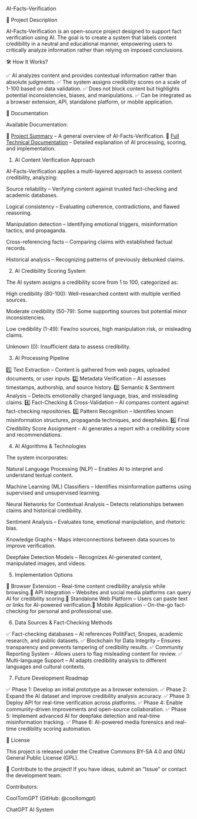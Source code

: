 AI-Facts-Verification

📌 Project Description

AI-Facts-Verification is an open-source project designed to support fact verification using AI. The goal is to create a system that labels content credibility in a neutral and educational manner, empowering users to critically analyze information rather than relying on imposed conclusions.

🛠 How It Works?

✅ AI analyzes content and provides contextual information rather than absolute judgments.
✅ The system assigns credibility scores on a scale of 1-100 based on data validation.
✅ Does not block content but highlights potential inconsistencies, biases, and manipulations.
✅ Can be integrated as a browser extension, API, standalone platform, or mobile application.

📖 Documentation

Available Documentation:

📄 [Project Summary](https://github.com/cooltomgpt/AI-Facts-Verification/edit/main/README.md) – A general overview of AI-Facts-Verification.
📄 [Full Technical Documentation](https://github.com/cooltomgpt/AI-Facts-Verification/edit/main/README.md) – Detailed explanation of AI processing, scoring, and implementation.

1. AI Content Verification Approach

AI-Facts-Verification applies a multi-layered approach to assess content credibility, analyzing:

Source reliability – Verifying content against trusted fact-checking and academic databases.

Logical consistency – Evaluating coherence, contradictions, and flawed reasoning.

Manipulation detection – Identifying emotional triggers, misinformation tactics, and propaganda.

Cross-referencing facts – Comparing claims with established factual records.

Historical analysis – Recognizing patterns of previously debunked claims.

2. AI Credibility Scoring System

The AI system assigns a credibility score from 1 to 100, categorized as:

High credibility (80-100): Well-researched content with multiple verified sources.

Moderate credibility (50-79): Some supporting sources but potential minor inconsistencies.

Low credibility (1-49): Few/no sources, high manipulation risk, or misleading claims.

Unknown (0): Insufficient data to assess credibility.

3. AI Processing Pipeline

1️⃣ Text Extraction – Content is gathered from web pages, uploaded documents, or user inputs.
2️⃣ Metadata Verification – AI assesses timestamps, authorship, and source history.
3️⃣ Semantic & Sentiment Analysis – Detects emotionally charged language, bias, and misleading claims.
4️⃣ Fact-Checking & Cross-Validation – AI compares content against fact-checking repositories.
5️⃣ Pattern Recognition – Identifies known misinformation structures, propaganda techniques, and deepfakes.
6️⃣ Final Credibility Score Assignment – AI generates a report with a credibility score and recommendations.

4. AI Algorithms & Technologies

The system incorporates:

Natural Language Processing (NLP) – Enables AI to interpret and understand textual content.

Machine Learning (ML) Classifiers – Identifies misinformation patterns using supervised and unsupervised learning.

Neural Networks for Contextual Analysis – Detects relationships between claims and historical credibility.

Sentiment Analysis – Evaluates tone, emotional manipulation, and rhetoric bias.

Knowledge Graphs – Maps interconnections between data sources to improve verification.

Deepfake Detection Models – Recognizes AI-generated content, manipulated images, and videos.

5. Implementation Options

🔹 Browser Extension – Real-time content credibility analysis while browsing.🔹 API Integration – Websites and social media platforms can query AI for credibility scoring.🔹 Standalone Web Platform – Users can paste text or links for AI-powered verification.🔹 Mobile Application – On-the-go fact-checking for personal and professional use.

6. Data Sources & Fact-Checking Methods

✅ Fact-checking databases – AI references PolitiFact, Snopes, academic research, and public datasets.
✅ Blockchain for Data Integrity – Ensures transparency and prevents tampering of credibility results.
✅ Community Reporting System – Allows users to flag misleading content for review.
✅ Multi-language Support – AI adapts credibility analysis to different languages and cultural contexts.

7. Future Development Roadmap

✅ Phase 1: Develop an initial prototype as a browser extension.
✅ Phase 2: Expand the AI dataset and improve credibility analysis accuracy.
✅ Phase 3: Deploy API for real-time verification across platforms.
✅ Phase 4: Enable community-driven improvements and open-source collaboration.
✅ Phase 5: Implement advanced AI for deepfake detection and real-time misinformation tracking.
✅ Phase 6: AI-powered media forensics and real-time credibility scoring automation.

📌 License

This project is released under the Creative Commons BY-SA 4.0 and GNU General Public License (GPL).

🚀 Contribute to the project! If you have ideas, submit an "Issue" or contact the development team.

Contributors:

CoolTomGPT (GitHub: @cooltomgpt)

ChatGPT AI System

